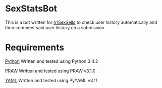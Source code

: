 # SexStatsBot

This is a bot written for [/r/SexSells](http://reddit.com/r/SexSells) to check user history automatically and then comment said user history on a submission.

# Requirements
[Python](http://python.org) Written and tested using Python 3.4.2

[PRAW](https://praw.readthedocs.org/en/) Written and tested using PRAW v3.1.0

[YAML](https://pyyaml.org/) Written and tested using PyYAML v3.11
